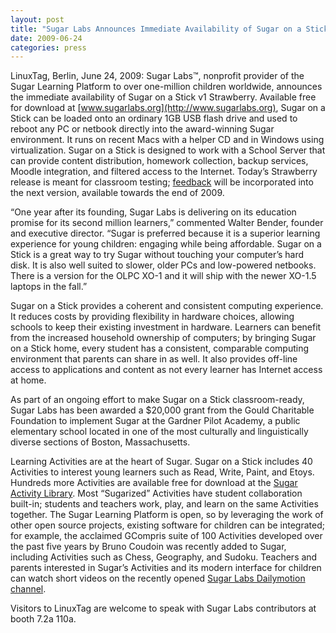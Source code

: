 ```yaml
---
layout: post
title: "Sugar Labs Announces Immediate Availability of Sugar on a Stick; Learning Platform Runs on Any PC or Netbook In The Classroom"
date: 2009-06-24
categories: press
---
```



LinuxTag, Berlin, June 24, 2009: Sugar Labs™, nonprofit provider of the Sugar
Learning Platform to over one-million children worldwide, announces the
immediate availability of Sugar on a Stick v1 Strawberry. Available free for
download at [www.sugarlabs.org](http://www.sugarlabs.org), Sugar on a Stick
can be loaded onto an ordinary 1GB USB flash drive and used to reboot any PC
or netbook directly into the award-winning Sugar environment. It runs on
recent Macs with a helper CD and in Windows using virtualization. Sugar on a
Stick is designed to work with a School Server that can provide content
distribution, homework collection, backup services, Moodle integration, and
filtered access to the Internet. Today’s Strawberry release is meant for
classroom testing; [feedback](mailto:feedback@sugarlabs.org) will be
incorporated into the next version, available towards the end of 2009.

“One year after its founding, Sugar Labs is delivering on its education
promise for its second million learners,” commented Walter Bender, founder and
executive director. “Sugar is preferred because it is a superior learning
experience for young children: engaging while being affordable. Sugar on a
Stick is a great way to try Sugar without touching your computer’s hard disk.
It is also well suited to slower, older PCs and low-powered netbooks. There is
a version for the OLPC XO-1 and it will ship with the newer XO-1.5 laptops in
the fall.”

Sugar on a Stick provides a coherent and consistent computing experience. It
reduces costs by providing flexibility in hardware choices, allowing schools
to keep their existing investment in hardware. Learners can benefit from the
increased household ownership of computers; by bringing Sugar on a Stick home,
every student has a consistent, comparable computing environment that parents
can share in as well. It also provides off-line access to applications and
content as not every learner has Internet access at home.

As part of an ongoing effort to make Sugar on a Stick classroom-ready, Sugar
Labs has been awarded a $20,000 grant from the Gould Charitable Foundation to
implement Sugar at the Gardner Pilot Academy, a public elementary school
located in one of the most culturally and linguistically diverse sections of
Boston, Massachusetts.

Learning Activities are at the heart of Sugar. Sugar on a Stick includes 40
Activities to interest young learners such as Read, Write, Paint, and Etoys.
Hundreds more Activities are available free for download at the [Sugar
Activity Library](http://activities.sugarlabs.org). Most “Sugarized”
Activities have student collaboration built-in; students and teachers work,
play, and learn on the same Activities together. The Sugar Learning Platform
is open, so by leveraging the work of other open source projects, existing
software for children can be integrated; for example, the acclaimed GCompris
suite of 100 Activities developed over the past five years by Bruno Coudoin
was recently added to Sugar, including Activities such as Chess, Geography,
and Sudoku. Teachers and parents interested in Sugar’s Activities and its
modern interface for children can watch short videos on the recently opened
[Sugar Labs Dailymotion channel](http://www.dailymotion.com/sugarlabs).

Visitors to LinuxTag are welcome to speak with Sugar Labs contributors at
booth 7.2a 110a.

